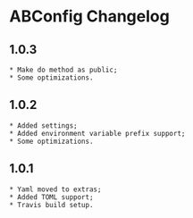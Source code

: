 ABConfig Changelog
==================


1.0.3
-----

    * Make do method as public;
    * Some optimizations.


1.0.2
-----

    * Added settings;
    * Added environment variable prefix support;
    * Some optimizations.


1.0.1
-----

    * Yaml moved to extras;
    * Added TOML support;
    * Travis build setup.